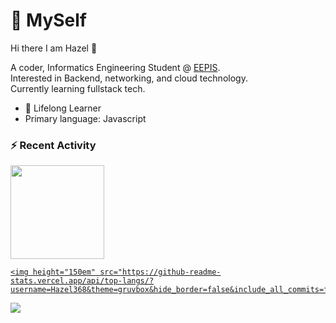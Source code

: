 # 💫 MySelf
Hi there I am Hazel 👋

A coder, Informatics Engineering Student @ [EEPIS](https://www.pens.ac.id/).<br> 
Interested in Backend, networking, and cloud technology.<br>
Currently learning fullstack tech.

- 🌱 Lifelong Learner
- Primary language: Javascript

### ⚡ Recent Activity

<p align="left">
  <a href="https://github.com/Hazel368">
    <img height="150em" src="https://github-readme-stats-eight-theta.vercel.app/api?username=Hazel368&show_icons=true&theme=dark&include_all_commits=true&count_private=true" style="margin-right: 10px;"/>

    <img height="150em" src="https://github-readme-stats.vercel.app/api/top-langs/?username=Hazel368&theme=gruvbox&hide_border=false&include_all_commits=false&count_private=true&layout=compact"/>
  </a>
</p>



[![](https://visitcount.itsvg.in/api?id=Hazel368&icon=0&color=0)](https://visitcount.itsvg.in)




